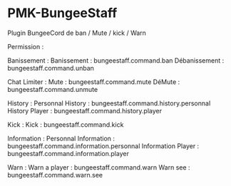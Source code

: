 # PMK-BungeeStaff
Plugin BungeeCord de ban / Mute / kick / Warn

Permission : 

  Banissement :
    Banissement : bungeestaff.command.ban
    Débanissement : bungeestaff.command.unban
  
  Chat Limiter :
    Mute : bungeestaff.command.mute
    DéMute : bungeestaff.command.unmute

  History :
    Personnal History : bungeestaff.command.history.personnal
    History Player : bungeestaff.command.history.player
    
  Kick :
    Kick : bungeestaff.command.kick
  
  Information :
    Personnal Information : bungeestaff.command.information.personnal
    Information Player : bungeestaff.command.information.player
    
  Warn :
    Warn a player : bungeestaff.command.warn
    Warn see : bungeestaff.command.warn.see
	
